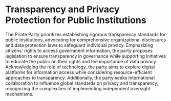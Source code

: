 Transparency and Privacy Protection for Public Institutions
=============

The Pirate Party prioritizes establishing rigorous transparency standards for public institutions, advocating for comprehensive organizational disclosures and data protection laws to safeguard individual privacy. Emphasizing citizens' rights to access government information, the party proposes legislation to ensure transparency in governance while supporting initiatives to educate the public on their rights and the importance of data privacy. Acknowledging the role of technology, the party aims to explore digital platforms for information access while considering resource-efficient approaches to transparency. Additionally, the party seeks international collaboration to influence global standards on privacy and transparency, recognizing the complexities of implementing independent oversight mechanisms.







